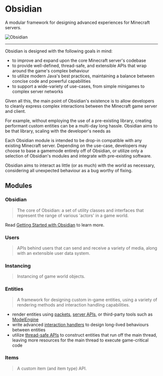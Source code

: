 # Obsidian

A modular framework for designing advanced experiences for Minecraft servers.

![Obsidian](https://static.wikia.nocookie.net/minecraft_gamepedia/images/9/99/Obsidian_JE3_BE2.png/revision/latest?cb=20200124042057)

---

Obsidian is designed with the following goals in mind:

- to improve and expand upon the core Minecraft server's codebase
- to provide well-defined, thread-safe, and extensible APIs that wrap around the game's complex behaviour
- to utilize modern Java's best practices, maintaining a balance between
  concise code and powerful capabilities
- to support a wide-variety of use-cases, from simple minigames to complex server networks

GIven all this, the main point of Obsidian's existence is to allow developers to
cleanly express complex interactions between the Minecraft game server and client.

For example, without employing the use of a pre-existing library, creating performant custom entities can be a multi-day
long hassle.
Obsidian aims to be that library, scaling with the developer's needs as
  
Each Obsidian module is intended to be drop-in compatible with any existing Minecraft server. Depending on the use-case,
developers may choose to base a gamemode entirely off of Obsidian, or utilize only a selection
of Obsidian's modules and integrate with pre-existing software.

Obsidian aims to interact as little (or as much) with the world as necessary, considering all unexpected behaviour as
a bug worthy of fixing.

## Modules

### **Obsidian**

> The core of Obsidian: a set of utility classes and interfaces that represent the range
> of various 'actors' in a game world.

Read [Getting Started with Obsidian](#) to learn more.

### **Users**

> APIs behind users that can send and receive a variety of media, along
> with an extensible user data system.

### **Instancing**

> Instancing of game world objects.

### **Entities**

> A framework for designing custom in-game entities, using a variety
> of rendering methods and interaction handling capabilities.

- render entities using [packets](#), [server APIs](#), or third-party tools such as [ModelEngine](#)
- write advanced [interaction handlers](#) to design long-lived behaviours between entities
- utilize [thread-safe APIs](#) to construct entities that run off the main thread, leaving more resources for the
main thread to execute game-critical code

### **Items**

> A custom item (and item type) API.